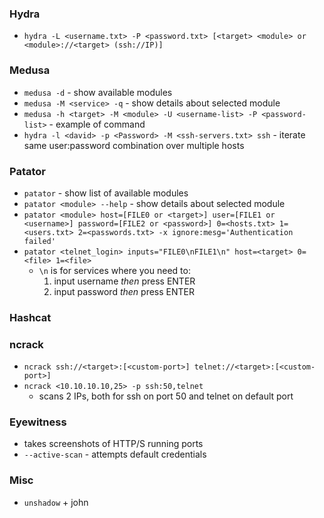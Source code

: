 ### Hydra
* `hydra -L <username.txt> -P <password.txt> [<target> <module> or <module>://<target> (ssh://IP)]`

### Medusa
* `medusa -d` - show available modules
* `medusa -M <service> -q` - show details about selected module
* `medusa -h <target> -M <module> -U <username-list> -P <password-list>` - example of command
* `hydra -l <david> -p <Password> -M <ssh-servers.txt> ssh` - iterate same user:password combination over multiple hosts

### Patator
* `patator` - show list of available modules
* `patator <module> --help` - show details about selected module
* `patator <module> host=[FILE0 or <target>] user=[FILE1 or <username>] password=[FILE2 or <password>] 0=<hosts.txt> 1=<users.txt> 2=<passwords.txt> -x ignore:mesg='Authentication failed'`
* `patator <telnet_login> inputs="FILE0\nFILE1\n" host=<target> 0=<file> 1=<file>`
    - `\n` is for services where you need to:
        1. input username _then_ press ENTER
        2. input password _then_ press ENTER

### Hashcat

### ncrack
* `ncrack ssh://<target>:[<custom-port>] telnet://<target>:[<custom-port>]`
* `ncrack <10.10.10.10,25> -p ssh:50,telnet`
  - scans 2 IPs, both for ssh on port 50 and telnet on default port

### Eyewitness
- takes screenshots of HTTP/S running ports
- `--active-scan` - attempts default credentials

### Misc
* `unshadow` + john
